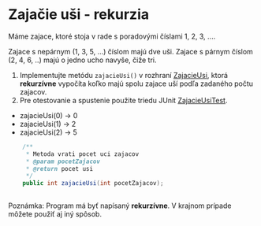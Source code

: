 # Zajačie uši - rekurzia

Máme zajace, ktoré stoja v rade s poradovými číslami 1, 2, 3, ....

Zajace s nepárnym (1, 3, 5, ...) číslom majú dve uši. Zajace s párnym číslom (2, 4, 6, ..) majú o jedno ucho navyše, čiže tri.

1. Implementujte metódu `zajacieUsi()` v rozhraní [ZajacieUsi](src/ZajacieUsi.java), ktorá **rekurzívne** vypočíta koľko majú spolu zajace uší podľa zadaného počtu zajacov.
2. Pre otestovanie a spustenie použite triedu JUnit [ZajacieUsiTest](/test/ZajacieUsiTest.java).

+ zajacieUsi(0) → 0
+ zajacieUsi(1) → 2
+ zajacieUsi(2) → 5

```java
	/**
	 * Metoda vrati pocet uci zajacov
	 * @param pocetZajacov
	 * @return pocet usi
	 */
	public int zajacieUsi(int pocetZajacov);
	
```

Poznámka: Program má byť napísaný **rekurzívne**. V krajnom prípade môžete použiť aj iný spôsob.


